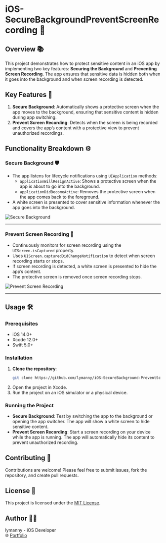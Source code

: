 
# iOS-SecureBackgroundPreventScreenRecording 🚀

## Overview 📚
This project demonstrates how to protect sensitive content in an iOS app by implementing two key features: **Securing the Background** and **Preventing Screen Recording**. The app ensures that sensitive data is hidden both when it goes into the background and when screen recording is detected.

## Key Features 🔑
1. **Secure Background**: Automatically shows a protective screen when the app moves to the background, ensuring that sensitive content is hidden during app switching.
2. **Prevent Screen Recording**: Detects when the screen is being recorded and covers the app’s content with a protective view to prevent unauthorized recordings.

## Functionality Breakdown ⚙️

### Secure Background 🛡️
- The app listens for lifecycle notifications using `UIApplication` methods:
  - `applicationWillResignActive`: Shows a protective screen when the app is about to go into the background.
  - `applicationDidBecomeActive`: Removes the protective screen when the app comes back to the foreground.
- A white screen is presented to cover sensitive information whenever the app goes into the background.

![Secure Background](https://github.com/user-attachments/assets/325bc842-68e5-4f99-ae41-cef217d0298c)

---

### Prevent Screen Recording 🎥
- Continuously monitors for screen recording using the `UIScreen.isCaptured` property.
- Uses `UIScreen.capturedDidChangeNotification` to detect when screen recording starts or stops.
- If screen recording is detected, a white screen is presented to hide the app’s content.
- The protective screen is removed once screen recording stops.

![Prevent Screen Recording](https://github.com/user-attachments/assets/3c40e8c6-e108-4c0d-b862-083efd65f6b2)

---

## Usage 🛠️
### Prerequisites
- iOS 14.0+
- Xcode 12.0+
- Swift 5.0+

### Installation
1. **Clone the repository**:
    ```bash
    git clone https://github.com/lymanny/iOS-SecureBackground-PreventScreening.git
    ```
2. Open the project in Xcode.
3. Run the project on an iOS simulator or a physical device.

### Running the Project
- **Secure Background**: Test by switching the app to the background or opening the app switcher. The app will show a white screen to hide sensitive content.
- **Prevent Screen Recording**: Start a screen recording on your device while the app is running. The app will automatically hide its content to prevent unauthorized recording.

## Contributing 🤝
Contributions are welcome! Please feel free to submit issues, fork the repository, and create pull requests.

## License 📄
This project is licensed under the [MIT License](LICENSE).

## Author 👩‍💻
lymanny - iOS Developer  
🌐 [Portfolio](https://lymanny.onrender.com)
